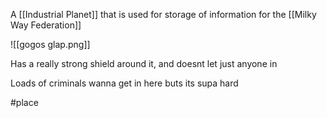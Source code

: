 
A [[Industrial Planet]] that is used for storage of information for the [[Milky Way Federation]]

![[gogos glap.png]]


Has a really strong shield around it, and doesnt let just anyone in

Loads of criminals wanna get in here buts its supa hard

#place